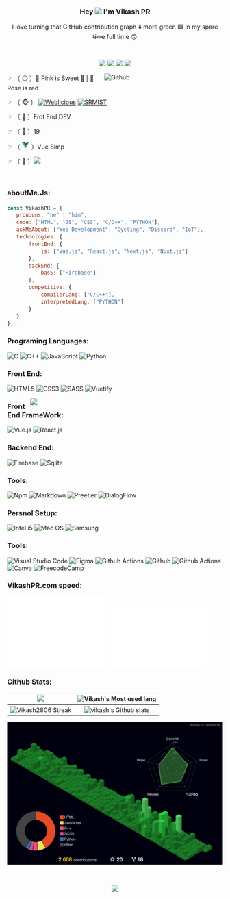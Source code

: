 ### <p align="center">Hey <img src="https://media.giphy.com/media/hvRJCLFzcasrR4ia7z/giphy.gif" width="25"> I'm Vikash PR</p>

<p align="center"> 
I love turning that GitHub contribution graph ⬇️ more green 🟩 in my <del>spare time</del> full time 🙃
</p>

<br/>
 <p align="center">
  <a href="#"> <img src="assets/2.gif"><a/>
  <a href="#"><img src="assets/8.gif"><a/>
  <a href="#"><img src="assets/0.gif"><a/>
  <a href="#"><img src="assets/6.gif"><a/>
</p>
	  
<img width="55%" align="right" alt="Github" src="https://raw.githubusercontent.com/onimur/.github/master/.resources/git-header.svg" />

☞ 〔 ⚪️ 〕🎀 Pink is Sweet 🎀 | 🌹 Rose is red

☞ 〔 🐵 〕 <a href="https://www.webilicious.in/">![Weblicious](https://img.shields.io/badge/Team-%40Webilicious-brightgreen)</a> <a href="https://www.srmist.edu.in">![SRMIST](https://img.shields.io/badge/Student-%40SRMIST-blue)</a>

☞ 〔 🐼 〕Frot End DEV

☞ 〔 🤾 〕19

☞ 〔 <img height="18" width="18" src="https://raw.githubusercontent.com/github/explore/80688e429a7d4ef2fca1e82350fe8e3517d3494d/topics/vue/vue.png"/> 〕Vue Simp

☞ 〔 👀 〕![](https://komarev.com/ghpvc/?username=vikashpr&color=dc143c)

<br>

### aboutMe.Js:

```javascript
const VikashPR = {
   pronouns: "he" | "him",
   code: ["HTML", "JS", "CSS", "C/C++", "PYTHON"],
   askMeAbout: ["Web Development", "Cycling", "Discord", "IoT"],
   technologies: {
       frontEnd: {
           js: ["Vue.js", "React.js", "Next.js", "Nuxt.js"]
       },
       backEnd: {
           basS: ["Firebase"]
       },
       competitive: {
           compilerLang: ["C/C++"],
           interpretedLang: ["PYTHON"]
       }
   }
};
```

### Programing Languages:

![C](https://img.shields.io/badge/c-%2300599C.svg?style=for-the-badge&logo=c&logoColor=white) ![C++](https://img.shields.io/badge/c++-%2300599C.svg?style=for-the-badge&logo=c%2B%2B&logoColor=white) ![JavaScript](https://img.shields.io/badge/javascript-%23323330.svg?style=for-the-badge&logo=javascript&logoColor=%23F7DF1E) ![Python](https://img.shields.io/badge/Python-FFD43B?style=for-the-badge&logo=python&logoColor=blue)

<!-- <p align="right" width="50%"> <a href="#"><img width="450" src="https://c.tenor.com/DBqjevyA2o4AAAAd/bongo-cat-codes.gif"  /></a></p>-->

### Front End:

![HTML5](https://img.shields.io/badge/html5-%23E34F26.svg?style=for-the-badge&logo=html5&logoColor=white) ![CSS3](https://img.shields.io/badge/css3-%231572B6.svg?style=for-the-badge&logo=css3&logoColor=white) ![SASS](https://img.shields.io/badge/SASS-hotpink.svg?style=for-the-badge&logo=SASS&logoColor=white) ![Vuetify](https://img.shields.io/badge/Vuetify-1867C0?style=for-the-badge&logo=vuetify&logoColor=AEDDFF)
<!-- 	  ![MUI](https://img.shields.io/badge/MUI-%230081CB.svg?style=for-the-badge&logo=mui&logoColor=white) -->

<!-- ![Bootstrap](https://img.shields.io/badge/bootstrap-%23563D7C.svg?style=for-the-badge&logo=bootstrap&logoColor=white) -->

<!--  GIf -->

<a href="#"><img width="450" align="right" src="https://c.tenor.com/DBqjevyA2o4AAAAd/bongo-cat-codes.gif"  /></a>

### Front End FrameWork:

![Vue.js](https://img.shields.io/badge/vuejs-%2335495e.svg?style=for-the-badge&logo=vuedotjs&logoColor=%234FC08D)
![React.js](https://img.shields.io/badge/React-20232A?style=for-the-badge&logo=react&logoColor=61DAFB)

<!-- ![NuxtJS](https://img.shields.io/badge/Nuxt-black?style=for-the-badge&logo=nuxt.js&logoColor=white) -->

### Backend End:

![Firebase](https://img.shields.io/badge/firebase-%23039BE5.svg?style=for-the-badge&logo=firebase)
![Sqlite](https://img.shields.io/badge/MySQL-005C84?style=for-the-badge&logo=mysql&logoColor=white)

### Tools:

![Npm](https://img.shields.io/badge/npm-CB3837?style=for-the-badge&logo=npm&logoColor=white) ![Markdown](https://img.shields.io/badge/Markdown-000000?style=for-the-badge&logo=markdown&logoColor=white) ![Preetier](https://img.shields.io/badge/prettier-1A2C34?style=for-the-badge&logo=prettier&logoColor=F7BA3) ![DialogFlow](https://img.shields.io/badge/dialogflow-FF9800?style=for-the-badge&logo=dialogflow&logoColor=white)

### Persnol Setup:

![Intel i5](https://img.shields.io/badge/Intel%20Core_i5_10th-0071C5?style=for-the-badge&logo=intel&logoColor=white) ![Mac OS](https://img.shields.io/badge/mac%20os-000000?style=for-the-badge&logo=macos&logoColor=F0F0F0) ![Samsung](https://img.shields.io/badge/Samsung-%231428A0.svg?style=for-the-badge&logo=samsung&logoColor=white)

### Tools:

![Visual Studio Code](https://img.shields.io/badge/Visual%20Studio%20Code-0078d7.svg?style=for-the-badge&logo=visual-studio-code&logoColor=white) ![Figma](https://img.shields.io/badge/Figma-F24E1E?style=for-the-badge&logo=figma&logoColor=white) ![Github Actions](https://img.shields.io/badge/GitHub_Actions-2088FF?style=for-the-badge&logo=github-actions&logoColor=white) ![Github](https://img.shields.io/badge/GitHub-100000?style=for-the-badge&logo=github&logoColor=white) ![Github Actions](https://img.shields.io/badge/Google_chrome-4285F4?style=for-the-badge&logo=Google-chrome&logoColor=white) ![Canva](https://img.shields.io/badge/Canva-%2300C4CC.svg?&style=for-the-badge&logo=Canva&logoColor=white) ![FreecodeCamp](https://img.shields.io/badge/freecodecamp-27273D?style=for-the-badge&logo=freecodecamp&logoColor=white)

### VikashPR.com speed:

<img width="46%" src="metrics/pagespeed-detailed.svg"> <img  width="46%" src="metrics/coding_habits.svg" alt="Vikash's Most used lang" />

### Github Stats:

| <img width="450em" src="https://github-profile-trophy.vercel.app/?username=vikashpr&theme=onestar&row=2&column=4&margin-w=10&margin-h=15&no-bg=true)](https://github.com/ryo-ma/github-profile-trophy"> | <img  width="450em" src="https://github-readme-stats.vercel.app/api/top-langs?username=vikashpr&show_icons=true&locale=en&layout=compact&theme=vue-dark" alt="Vikash's Most used lang" /> |
| :-----------------------------------------------------------------------------------------------------------------------------------------------------------------------------------------------------: | :--------------------------------------------------------------------------------------------------------------------------------------------------------------------------------------: |
|                                           <img  width="450em"   src="https://streak-stats.demolab.com?user=VikashPR&theme=vue-dark&date_format=j%20M%5B%20Y%5D" alt="Vikash2806 Streak" />                                           |  <img width="450em" align="center" alt="vikash's Github stats"  src="https://github-readme-stats.vercel.app/api?username=vikashpr&show_icons=true&count_private=true&theme=vue-dark" />   |

<!-- ### Github contribution:

<h4 align="center">My contribution graph</h4>

<p align="center"> <img width="900em" src="https://github-readme-activity-graph.vercel.app/graph?username=vikashpr&bg_color=01010f&color=f5f5fe&line=ed4a7c&point=45994a&area=true&hide_border=true" alt="Vikash's Github Graph" /> </p> 


<h4 align="center">Watch my contribution graph get eaten by the snake 🐍</h4>

<p align="center"> <img  width="900em" alt="vikash2806's Github comitte snake"  src="https://github.com/VikashPR/VikashPR/blob/output/github-contribution-grid-snake-dark.svg" /> </p> 
<h4 align="center">Isometric view of contributions in the last year.</h4>

-->
	  
<p align="center">
	<a href="./profile-3d-contrib/profile-night-green.svg">
		<img width="900em" src="./profile-3d-contrib/profile-night-green.svg">
	</a>
</p>
<br/>
<p align="center"> <img src="https://quotes-github-readme.vercel.app/api?type=horizontal&theme=dark&quote=To%20know,%20is%20to%20know%20that%20you%20know%20nothing.%20Nothing%20but%20the%20art%20of%20self-ignorance.&author=He%20who%20embraced%20his%20own%20ignorance" /> </p>
